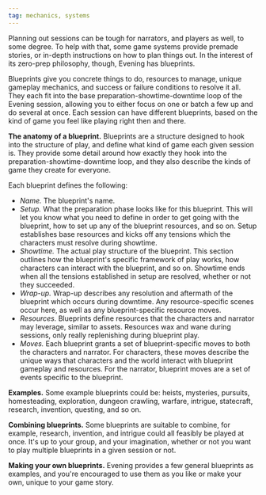 ```yaml
---
tag: mechanics, systems
---
```

Planning out sessions can be tough for narrators, and players as well, to some degree. To help with that, some game systems provide premade stories, or in-depth instructions on how to plan things out. In the interest of its zero-prep philosophy, though, Evening has blueprints.

Blueprints give you concrete things to do, resources to manage, unique gameplay mechanics, and success or failure conditions to resolve it all. They each fit into the base preparation-showtime-downtime loop of the Evening session, allowing you to either focus on one or batch a few up and do several at once. Each session can have different blueprints, based on the kind of game you feel like playing right then and there.

**The anatomy of a blueprint.** Blueprints are a structure designed to hook into the structure of play, and define what kind of game each given session is. They provide some detail around how exactly they hook into the preparation-showtime-downtime loop, and they also describe the kinds of game they create for everyone.

Each blueprint defines the following:

- *Name.* The blueprint's name.
- *Setup.* What the preparation phase looks like for this blueprint. This will let you know what you need to define in order to get going with the blueprint, how to set up any of the blueprint resources, and so on. Setup establishes base resources and kicks off any tensions which the characters must resolve during showtime.
- *Showtime.* The actual play structure of the blueprint. This section outlines how the blueprint's specific framework of play works, how characters can interact with the blueprint, and so on. Showtime ends when all the tensions established in setup are resolved, whether or not they succeeded.
- *Wrap-up.* Wrap-up describes any resolution and aftermath of the blueprint which occurs during downtime. Any resource-specific scenes occur here, as well as any blueprint-specific resource moves.
- *Resources.* Blueprints define resources that the characters and narrator may leverage, similar to assets. Resources wax and wane during sessions, only really replenishing during blueprint play.
- *Moves.* Each blueprint grants a set of blueprint-specific moves to both the characters and narrator. For characters, these moves describe the unique ways that characters and the world interact with blueprint gameplay and resources. For the narrator, blueprint moves are a set of events specific to the blueprint.

**Examples.** Some example blueprints could be: heists, mysteries, pursuits, homesteading, exploration, dungeon crawling, warfare, intrigue, statecraft, research, invention, questing, and so on.

**Combining blueprints.** Some blueprints are suitable to combine, for example, research, invention, and intrigue could all feasibly be played at once. It's up to your group, and your imagination, whether or not you want to play multiple blueprints in a given session or not.

**Making your own blueprints.** Evening provides a few general blueprints as examples, and you're encouraged to use them as you like or make your own, unique to your game story.

